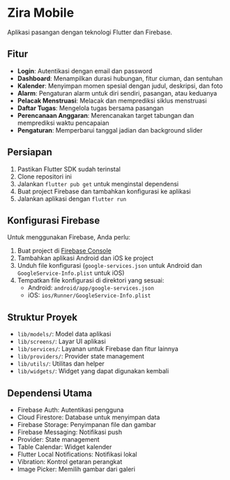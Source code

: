 # Zira Mobile

Aplikasi pasangan dengan teknologi Flutter dan Firebase.

## Fitur

- **Login**: Autentikasi dengan email dan password
- **Dashboard**: Menampilkan durasi hubungan, fitur ciuman, dan sentuhan
- **Kalender**: Menyimpan momen spesial dengan judul, deskripsi, dan foto
- **Alarm**: Pengaturan alarm untuk diri sendiri, pasangan, atau keduanya
- **Pelacak Menstruasi**: Melacak dan memprediksi siklus menstruasi
- **Daftar Tugas**: Mengelola tugas bersama pasangan
- **Perencanaan Anggaran**: Merencanakan target tabungan dan memprediksi waktu pencapaian
- **Pengaturan**: Memperbarui tanggal jadian dan background slider

## Persiapan

1. Pastikan Flutter SDK sudah terinstal
2. Clone repositori ini
3. Jalankan `flutter pub get` untuk menginstal dependensi
4. Buat project Firebase dan tambahkan konfigurasi ke aplikasi
5. Jalankan aplikasi dengan `flutter run`

## Konfigurasi Firebase

Untuk menggunakan Firebase, Anda perlu:

1. Buat project di [Firebase Console](https://console.firebase.google.com/)
2. Tambahkan aplikasi Android dan iOS ke project
3. Unduh file konfigurasi (`google-services.json` untuk Android dan `GoogleService-Info.plist` untuk iOS)
4. Tempatkan file konfigurasi di direktori yang sesuai:
   - Android: `android/app/google-services.json`
   - iOS: `ios/Runner/GoogleService-Info.plist`

## Struktur Proyek

- `lib/models/`: Model data aplikasi
- `lib/screens/`: Layar UI aplikasi
- `lib/services/`: Layanan untuk Firebase dan fitur lainnya
- `lib/providers/`: Provider state management
- `lib/utils/`: Utilitas dan helper
- `lib/widgets/`: Widget yang dapat digunakan kembali

## Dependensi Utama

- Firebase Auth: Autentikasi pengguna
- Cloud Firestore: Database untuk menyimpan data
- Firebase Storage: Penyimpanan file dan gambar
- Firebase Messaging: Notifikasi push
- Provider: State management
- Table Calendar: Widget kalender
- Flutter Local Notifications: Notifikasi lokal
- Vibration: Kontrol getaran perangkat
- Image Picker: Memilih gambar dari galeri